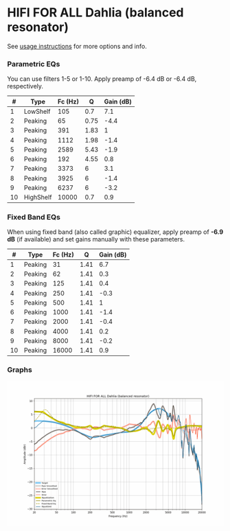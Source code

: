 # HIFI FOR ALL Dahlia (balanced resonator)
See [usage instructions](https://github.com/jaakkopasanen/AutoEq#usage) for more options and info.

### Parametric EQs
You can use filters 1-5 or 1-10. Apply preamp of -6.4 dB or -6.4 dB, respectively.

|   # | Type      |   Fc (Hz) |    Q |   Gain (dB) |
|-----|-----------|-----------|------|-------------|
|   1 | LowShelf  |       105 | 0.7  |         7.1 |
|   2 | Peaking   |        65 | 0.75 |        -4.4 |
|   3 | Peaking   |       391 | 1.83 |         1   |
|   4 | Peaking   |      1112 | 1.98 |        -1.4 |
|   5 | Peaking   |      2589 | 5.43 |        -1.9 |
|   6 | Peaking   |       192 | 4.55 |         0.8 |
|   7 | Peaking   |      3373 | 6    |         3.1 |
|   8 | Peaking   |      3925 | 6    |        -1.4 |
|   9 | Peaking   |      6237 | 6    |        -3.2 |
|  10 | HighShelf |     10000 | 0.7  |         0.9 |

### Fixed Band EQs
When using fixed band (also called graphic) equalizer, apply preamp of **-6.9 dB** (if available) and set gains manually with these parameters.

|   # | Type    |   Fc (Hz) |    Q |   Gain (dB) |
|-----|---------|-----------|------|-------------|
|   1 | Peaking |        31 | 1.41 |         6.7 |
|   2 | Peaking |        62 | 1.41 |         0.3 |
|   3 | Peaking |       125 | 1.41 |         0.4 |
|   4 | Peaking |       250 | 1.41 |        -0.3 |
|   5 | Peaking |       500 | 1.41 |         1   |
|   6 | Peaking |      1000 | 1.41 |        -1.4 |
|   7 | Peaking |      2000 | 1.41 |        -0.4 |
|   8 | Peaking |      4000 | 1.41 |         0.2 |
|   9 | Peaking |      8000 | 1.41 |        -0.2 |
|  10 | Peaking |     16000 | 1.41 |         0.9 |

### Graphs
![](./HIFI%20FOR%20ALL%20Dahlia%20(balanced%20resonator).png)
